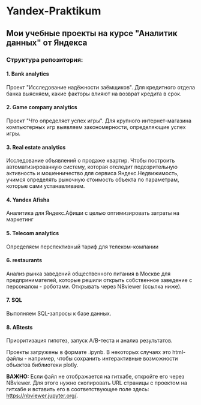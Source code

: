 # Yandex-Praktikum
## Мои учебные проекты на курсе "Аналитик данных" от Яндекса

### Структура репозитория:
#### 1. Bank analytics </br>
Проект "Исследование надёжности заёмщиков". Для кредитного отдела банка выясняем, какие факторы влияют на возврат кредита в срок.
#### 2. Game company analytics </br>
Проект "Что определяет успех игры". Для крупного интернет-магазина компьютерных игр выявляем закономерности, определяющие успех игры.
#### 3. Real estate analytics </br>
Исследование объявлений о продаже квартир. Чтобы построить автоматизированную систему, которая отследит подозрительную активность и мошенничество для сервиса Яндекс.Недвижимость, учимся определять рыночную стоимость объекта по параметрам, которые сами устанавливаем.
#### 4. Yandex Afisha </br>
Аналитика для Яндекс.Афиши с целью оптимизировать затраты на маркетинг
#### 5. Telecom analytics </br>
Определяем перспективный тариф для телеком-компании
#### 6. restaurants </br>
Анализ рынка заведений общественного питания в Москве для предпринимателей, которые решили открыть собственное заведение с персоналом - роботами. Открывать через NBviewer (ссылка ниже).
#### 7. SQL </br>
Выполняем SQL-запросы к базе данных.
#### 8. ABtests </br>
Приоритизация гипотез, запуск A/B-теста и анализ результатов.

Проекты загружены в формате .ipynb. В некоторых случаях это html-файлы - например, чтобы сохранить интерактивные возможности объектов библиотеки plotly.

**ВАЖНО:** Если файл не отображается на гитхабе, откройте его через NBviewer. Для этого нужно скопировать URL страницы с проектом на гитхабе и вставить его в соответствующее поле здесь: https://nbviewer.jupyter.org/.

